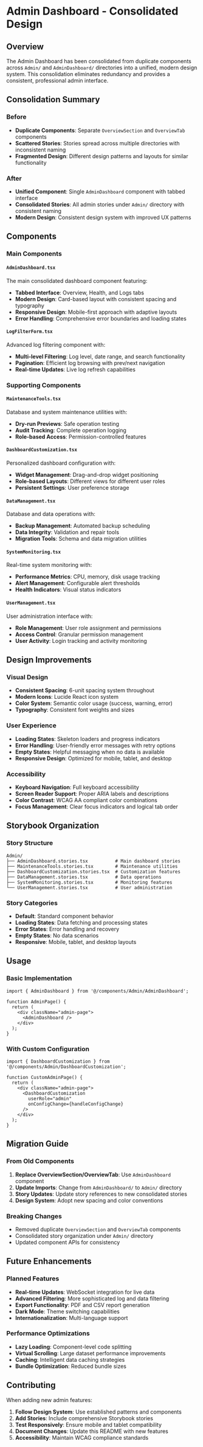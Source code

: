 # Admin Dashboard - Consolidated Design

## Overview

The Admin Dashboard has been consolidated from duplicate components across `Admin/` and `AdminDashboard/` directories into a unified, modern design system. This consolidation eliminates redundancy and provides a consistent, professional admin interface.

## Consolidation Summary

### Before

- **Duplicate Components**: Separate `OverviewSection` and `OverviewTab` components
- **Scattered Stories**: Stories spread across multiple directories with inconsistent naming
- **Fragmented Design**: Different design patterns and layouts for similar functionality

### After

- **Unified Component**: Single `AdminDashboard` component with tabbed interface
- **Consolidated Stories**: All admin stories under `Admin/` directory with consistent naming
- **Modern Design**: Consistent design system with improved UX patterns

## Components

### Main Components

#### `AdminDashboard.tsx`

The main consolidated dashboard component featuring:

- **Tabbed Interface**: Overview, Health, and Logs tabs
- **Modern Design**: Card-based layout with consistent spacing and typography
- **Responsive Design**: Mobile-first approach with adaptive layouts
- **Error Handling**: Comprehensive error boundaries and loading states

#### `LogFilterForm.tsx`

Advanced log filtering component with:

- **Multi-level Filtering**: Log level, date range, and search functionality
- **Pagination**: Efficient log browsing with prev/next navigation
- **Real-time Updates**: Live log refresh capabilities

### Supporting Components

#### `MaintenanceTools.tsx`

Database and system maintenance utilities with:

- **Dry-run Previews**: Safe operation testing
- **Audit Tracking**: Complete operation logging
- **Role-based Access**: Permission-controlled features

#### `DashboardCustomization.tsx`

Personalized dashboard configuration with:

- **Widget Management**: Drag-and-drop widget positioning
- **Role-based Layouts**: Different views for different user roles
- **Persistent Settings**: User preference storage

#### `DataManagement.tsx`

Database and data operations with:

- **Backup Management**: Automated backup scheduling
- **Data Integrity**: Validation and repair tools
- **Migration Tools**: Schema and data migration utilities

#### `SystemMonitoring.tsx`

Real-time system monitoring with:

- **Performance Metrics**: CPU, memory, disk usage tracking
- **Alert Management**: Configurable alert thresholds
- **Health Indicators**: Visual status indicators

#### `UserManagement.tsx`

User administration interface with:

- **Role Management**: User role assignment and permissions
- **Access Control**: Granular permission management
- **User Activity**: Login tracking and activity monitoring

## Design Improvements

### Visual Design

- **Consistent Spacing**: 6-unit spacing system throughout
- **Modern Icons**: Lucide React icon system
- **Color System**: Semantic color usage (success, warning, error)
- **Typography**: Consistent font weights and sizes

### User Experience

- **Loading States**: Skeleton loaders and progress indicators
- **Error Handling**: User-friendly error messages with retry options
- **Empty States**: Helpful messaging when no data is available
- **Responsive Design**: Optimized for mobile, tablet, and desktop

### Accessibility

- **Keyboard Navigation**: Full keyboard accessibility
- **Screen Reader Support**: Proper ARIA labels and descriptions
- **Color Contrast**: WCAG AA compliant color combinations
- **Focus Management**: Clear focus indicators and logical tab order

## Storybook Organization

### Story Structure

```
Admin/
├── AdminDashboard.stories.tsx          # Main dashboard stories
├── MaintenanceTools.stories.tsx        # Maintenance utilities
├── DashboardCustomization.stories.tsx  # Customization features
├── DataManagement.stories.tsx          # Data operations
├── SystemMonitoring.stories.tsx        # Monitoring features
└── UserManagement.stories.tsx          # User administration
```

### Story Categories

- **Default**: Standard component behavior
- **Loading States**: Data fetching and processing states
- **Error States**: Error handling and recovery
- **Empty States**: No data scenarios
- **Responsive**: Mobile, tablet, and desktop layouts

## Usage

### Basic Implementation

```tsx
import { AdminDashboard } from '@/components/Admin/AdminDashboard';

function AdminPage() {
  return (
    <div className="admin-page">
      <AdminDashboard />
    </div>
  );
}
```

### With Custom Configuration

```tsx
import { DashboardCustomization } from '@/components/Admin/DashboardCustomization';

function CustomAdminPage() {
  return (
    <div className="admin-page">
      <DashboardCustomization
        userRole="admin"
        onConfigChange={handleConfigChange}
      />
    </div>
  );
}
```

## Migration Guide

### From Old Components

1. **Replace OverviewSection/OverviewTab**: Use `AdminDashboard` component
2. **Update Imports**: Change from `AdminDashboard/` to `Admin/` directory
3. **Story Updates**: Update story references to new consolidated stories
4. **Design System**: Adopt new spacing and color conventions

### Breaking Changes

- Removed duplicate `OverviewSection` and `OverviewTab` components
- Consolidated story organization under `Admin/` directory
- Updated component APIs for consistency

## Future Enhancements

### Planned Features

- **Real-time Updates**: WebSocket integration for live data
- **Advanced Filtering**: More sophisticated log and data filtering
- **Export Functionality**: PDF and CSV report generation
- **Dark Mode**: Theme switching capabilities
- **Internationalization**: Multi-language support

### Performance Optimizations

- **Lazy Loading**: Component-level code splitting
- **Virtual Scrolling**: Large dataset performance improvements
- **Caching**: Intelligent data caching strategies
- **Bundle Optimization**: Reduced bundle sizes

## Contributing

When adding new admin features:

1. **Follow Design System**: Use established patterns and components
2. **Add Stories**: Include comprehensive Storybook stories
3. **Test Responsively**: Ensure mobile and tablet compatibility
4. **Document Changes**: Update this README with new features
5. **Accessibility**: Maintain WCAG compliance standards
